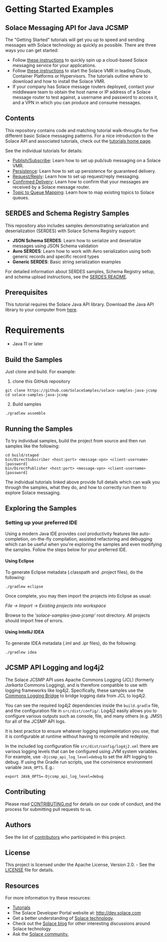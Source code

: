 # Getting Started Examples
## Solace Messaging API for Java JCSMP

The "Getting Started" tutorials will get you up to speed and sending messages with Solace technology as quickly as possible. There are three ways you can get started:

- Follow [these instructions](https://console.solace.cloud/login/new-account?product=tutorials) to quickly spin up a cloud-based Solace messaging service for your applications.
- Follow [these instructions](https://docs.solace.com/Solace-SW-Broker-Set-Up/Setting-Up-SW-Brokers.htm) to start the Solace VMR in leading Clouds, Container Platforms or Hypervisors. The tutorials outline where to download and how to install the Solace VMR.
- If your company has Solace message routers deployed, contact your middleware team to obtain the host name or IP address of a Solace message router to test against, a username and password to access it, and a VPN in which you can produce and consume messages.

## Contents

This repository contains code and matching tutorial walk-throughs for five different basic Solace messaging patterns. For a nice introduction to the Solace API and associated tutorials, check out the [tutorials home page](https://tutorials.solace.dev/jcsmp/).

See the individual tutorials for details:

- [Publish/Subscribe](https://tutorials.solace.dev/jcsmp/publish-subscribe): Learn how to set up pub/sub messaging on a Solace VMR.
- [Persistence](https://tutorials.solace.dev/jcsmp/persistence-with-queues): Learn how to set up persistence for guaranteed delivery.
- [Request/Reply](https://tutorials.solace.dev/jcsmp/request-reply): Learn how to set up request/reply messaging.
- [Confirmed Delivery](https://tutorials.solace.dev/jcsmp/confirmed-delivery): Learn how to confirm that your messages are received by a Solace message router.
- [Topic to Queue Mapping](https://tutorials.solace.dev/jcsmp/topic-to-queue-mapping): Learn how to map existing topics to Solace queues.

## SERDES and Schema Registry Samples

This repository also includes samples demonstrating serialization and deserialization (SERDES) with Solace Schema Registry support:

- **JSON Schema SERDES**: Learn how to serialize and deserialize messages using JSON Schema validation
- **Avro SERDES**: Learn how to work with Avro serialization using both generic records and specific record types
- **Generic SERDES**: Basic string serialization examples

For detailed information about SERDES samples, Schema Registry setup, and schema upload instructions, see the [SERDES README](src/main/java/com/solace/samples/jcsmp/features/serdes/README.md).

## Prerequisites

This tutorial requires the Solace Java API library. Download the Java API library to your computer from [here](solace.com/downloads/).

# Requirements
- Java 11 or later

## Build the Samples

Just clone and build. For example:

  1. clone this GitHub repository
```
git clone https://github.com/SolaceSamples/solace-samples-java-jcsmp
cd solace-samples-java-jcsmp
```
  2. Build samples
  
  ```
  ./gradlew assemble
  ```

## Running the Samples

To try individual samples, build the project from source and then run samples like the following:

```
cd build/staged
bin/DirectSubscriber <host:port> <message-vpn> <client-username> [password]
bin/DirectPublisher <host:port> <message-vpn> <client-username> [password]
```

The individual tutorials linked above provide full details which can walk you through the samples, what they do, and how to correctly run them to explore Solace messaging.

## Exploring the Samples

### Setting up your preferred IDE

Using a modern Java IDE provides cool productivity features like auto-completion, on-the-fly compilation, assisted refactoring and debugging which can be useful when you're exploring the samples and even modifying the samples. Follow the steps below for your preferred IDE.

#### Using Eclipse

To generate Eclipse metadata (.classpath and .project files), do the following:

    ./gradlew eclipse

Once complete, you may then import the projects into Eclipse as usual:

 *File -> Import -> Existing projects into workspace*

Browse to the *'solace-samples-java-jcsmp'* root directory. All projects should import
free of errors.

#### Using IntelliJ IDEA

To generate IDEA metadata (.iml and .ipr files), do the following:

    ./gradlew idea


## JCSMP API Logging and log4j2

The Solace JCSMP API uses Apache Commons Logging (JCL) (formerly _Jarkarta_ Commons Logging), and is therefore compatible to use with logging frameworks like log4j2.
Specifically, these samples use the [Commons Logging Bridge](https://logging.apache.org/log4j/log4j-2.4/log4j-jcl/index.html) to bridge logging data from JCL to log4j2.

You can see the required log4j2 dependencies inside the `build.gradle` file, and the configuration file in `src/dist/config/`.  Log4j2 easily allows you to configure various outputs such
as console, file, and many others (e.g. JMS!) for all of the JCSMP API logs.

It is best practice to ensure whatever logging implementation you use, that it is configurable at runtime without having to recompile and redeploy.

In the included log configuration file `src/dist/config/log4j2.xml` there are various logging levels that can be configured using JVM system variables.  For example,
use `-Djcsmp_api_log_level=debug` to set the API logging to debug.  If using the Gradle run scripts, use the convinience environment variable `JAVA_OPTS`.  E.g.:

```
export JAVA_OPTS=-Djcsmp_api_log_level=debug
```
 

## Contributing

Please read [CONTRIBUTING.md](CONTRIBUTING.md) for details on our code of conduct, and the process for submitting pull requests to us.

## Authors

See the list of [contributors](https://github.com/SolaceSamples/solace-samples-java-jcsmp/contributors) who participated in this project.

## License

This project is licensed under the Apache License, Version 2.0. - See the [LICENSE](LICENSE) file for details.

## Resources

For more information try these resources:

- [Tutorials](https://tutorials.solace.dev/)
- The Solace Developer Portal website at: http://dev.solace.com
- Get a better understanding of [Solace technology](http://dev.solace.com/tech/).
- Check out the [Solace blog](http://solace.com/blog/) for other interesting discussions around Solace technology
- Ask the [Solace community.](https://solace.community)
